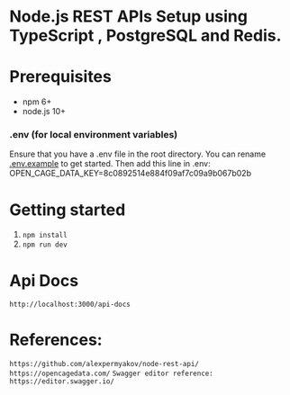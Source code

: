 # Node.js REST APIs Setup using TypeScript , PostgreSQL and Redis.

# Prerequisites
* npm 6+
* node.js 10+

### .env (for local environment variables)

Ensure that you have a .env file in the root directory. You can rename [.env.example](/.env.example) to get started.
Then add this line in .env:
OPEN_CAGE_DATA_KEY=8c0892514e884f09af7c09a9b067b02b

# Getting started
1. ```npm install```
2. ```npm run dev```

# Api Docs
```http://localhost:3000/api-docs```

# References:
```https://github.com/alexpermyakov/node-rest-api/```
```https://opencagedata.com/```
```Swagger editor reference: https://editor.swagger.io/```